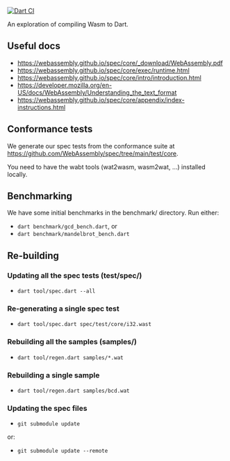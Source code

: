 [![Dart CI](https://github.com/devoncarew/wasmd/actions/workflows/build.yaml/badge.svg)](https://github.com/devoncarew/wasmd/actions/workflows/build.yaml)

An exploration of compiling Wasm to Dart.

## Useful docs

- https://webassembly.github.io/spec/core/_download/WebAssembly.pdf
- https://webassembly.github.io/spec/core/exec/runtime.html
- https://webassembly.github.io/spec/core/intro/introduction.html
- https://developer.mozilla.org/en-US/docs/WebAssembly/Understanding_the_text_format
- https://webassembly.github.io/spec/core/appendix/index-instructions.html

## Conformance tests

We generate our spec tests from the conformance suite at
https://github.com/WebAssembly/spec/tree/main/test/core.

You need to have the wabt tools (wat2wasm, wasm2wat, ...) installed locally.

## Benchmarking

We have some initial benchmarks in the benchmark/ directory. Run either:

- `dart benchmark/gcd_bench.dart`, or
- `dart benchmark/mandelbrot_bench.dart`

## Re-building

### Updating all the spec tests (test/spec/)

- `dart tool/spec.dart --all`

### Re-generating a single spec test

- `dart tool/spec.dart spec/test/core/i32.wast`

### Rebuilding all the samples (samples/)

- `dart tool/regen.dart samples/*.wat`

### Rebuilding a single sample

- `dart tool/regen.dart samples/bcd.wat`

### Updating the spec files

- `git submodule update`

or:

- `git submodule update --remote`
